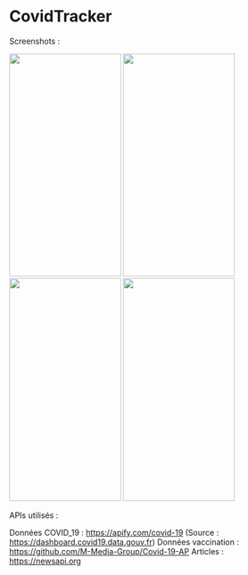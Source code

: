 # CovidTracker

Screenshots : 

<img src="https://user-images.githubusercontent.com/61360545/115963162-bdfcdf00-a51e-11eb-807f-1f24b99a4db3.png"  width="200" height="400"/> <img src="https://user-images.githubusercontent.com/61360545/115963175-c1906600-a51e-11eb-865a-e93c44c43a09.png"  width="200" height="400"/> <img src="https://user-images.githubusercontent.com/61360545/115963210-cc4afb00-a51e-11eb-98eb-b3732f959b7d.png"  width="200" height="400"/> <img src="https://user-images.githubusercontent.com/61360545/115963230-d240dc00-a51e-11eb-9fcd-6fb0ce99b3be.png"  width="200" height="400"/>


APIs utilisés :

Données COVID_19 : https://apify.com/covid-19 (Source : https://dashboard.covid19.data.gouv.fr) 
Données vaccination : https://github.com/M-Media-Group/Covid-19-AP
Articles : https://newsapi.org 
